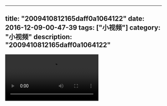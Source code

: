 
---
title: "2009410812165daff0a1064122"
date: 2016-12-09-00-47-39
tags: ["小视频"]
category: "小视频"
description: "2009410812165daff0a1064122"
---
<video src="http://ohtsqip0g.bkt.clouddn.com/2009410812165daff0a1064122.mp4" controls="controls"></video>
